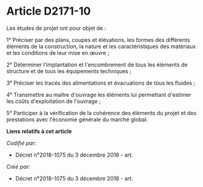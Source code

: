 # Article D2171-10

Les études de projet ont pour objet de :

1° Préciser par des plans, coupes et élévations, les formes des différents éléments de la construction, la nature et les
caractéristiques des matériaux et les conditions de leur mise en œuvre ;

2° Déterminer l'implantation et l'encombrement de tous les éléments de structure et de tous les équipements techniques ;

3° Préciser les tracés des alimentations et évacuations de tous les fluides ;

4° Transmettre au maître d'ouvrage les éléments lui permettant d'estimer les coûts d'exploitation de l'ouvrage ;

5° Participer à la vérification de la cohérence des éléments du projet et des prestations avec l'économie générale du marché
global.

**Liens relatifs à cet article**

_Codifié par_:

  - Décret n°2018-1075 du 3 décembre 2018 - art.

_Créé par_:

  - Décret n°2018-1075 du 3 décembre 2018 - art.
